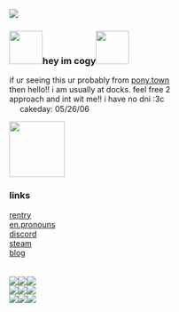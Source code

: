 <img src="https://64.media.tumblr.com/11216c146fa11ed349b52163ed9d6448/d0ecfe794c623682-4c/s1280x1920/987892dbb2ba7228b139621652357be68751ee59.png">
<h3><img src ="https://64.media.tumblr.com/3e830d97e347de8a186de92855f7d6f8/702f32f9a5b8fe03-8d/s400x600/cfb5f96395a9442172d3b46469d036b00ace8e81.jpg" height=60>hey im cogy<img src ="https://64.media.tumblr.com/23031fb3e9f1737c8d40b673c9f2def2/702f32f9a5b8fe03-a3/s1280x1920/38ab919d26b0ddf28e80ea33532c0317486fd17d.jpg" height=60></h3>
<p>if ur seeing this ur probably from <a href ="https://pony.town/">pony.town</a><br>
then hello!! i am usually at docks. feel free 2<br>
approach and int wit me!! i have no dni :3c<br>
<img src ="https://64.media.tumblr.com/f97736a42dcc57dbc47f0feeee657d5b/tumblr_inline_o3bp1irVnX1qbzc3c_75sq.gifv" height=15> cakeday: 05/26/06</p>
<img src ="https://64.media.tumblr.com/1fc61bb302f7e1003362d7c6d43d51ab/47780f42c94e41f6-48/s1280x1920/01afa65e0e7109b4f841a802ed2ab1078aea610a.png" height=100>
<h3>links</h3>
<a href ="https://rentry.co/9mmC1">rentry</a><br>
<a href ="https://en.pronouns.page/@cogy">en.pronouns</a><br>
<a href ="http://discordapp.com/users/413735867358642177">discord</a><br>
<a href ="https://steamcommunity.com/id/blitzlover/">steam</a><br>
<a href ="https://cogy.straw.page/">blog</a>
<br><br><br>

<div>
<img src ="https://images-wixmp-ed30a86b8c4ca887773594c2.wixmp.com/f/d13313e2-d6bd-42c2-9f81-a94045545d6e/d36e6bh-432665c6-4af1-4f29-92fc-d423ed88dd94.gif?token=eyJ0eXAiOiJKV1QiLCJhbGciOiJIUzI1NiJ9.eyJzdWIiOiJ1cm46YXBwOjdlMGQxODg5ODIyNjQzNzNhNWYwZDQxNWVhMGQyNmUwIiwiaXNzIjoidXJuOmFwcDo3ZTBkMTg4OTgyMjY0MzczYTVmMGQ0MTVlYTBkMjZlMCIsIm9iaiI6W1t7InBhdGgiOiJcL2ZcL2QxMzMxM2UyLWQ2YmQtNDJjMi05ZjgxLWE5NDA0NTU0NWQ2ZVwvZDM2ZTZiaC00MzI2NjVjNi00YWYxLTRmMjktOTJmYy1kNDIzZWQ4OGRkOTQuZ2lmIn1dXSwiYXVkIjpbInVybjpzZXJ2aWNlOmZpbGUuZG93bmxvYWQiXX0.20RMKwUKUJegwyZq1uJ8xpAz8nxuF49hSvc8Leb0DQY"><img src ="https://media.discordapp.net/attachments/828126968708726787/1201889543213547600/dcq7gcd-63934deb-9de9-4649-bed8-43ac22e0fca5.png?ex=65cb75dd&is=65b900dd&hm=10e84b673c1be67106b37a520020fc7aa5c2f491a4160f2ab56d1f40af71a95f&=&format=webp&quality=lossless&width=89&height=50"><img src ="https://media.discordapp.net/attachments/828126968708726787/1201890650719780996/left_4_dead_2_stamp_by_sonicxrules219_d2609fm-fullview.jpg?ex=65cb76e5&is=65b901e5&hm=21c3fbfdc60f8c69db73a63f8a5dac87d88e8d5db0d28e3df622651c1a4b0a52&=&format=webp&width=89&height=50"><br>
<img src ="https://media.discordapp.net/attachments/828126968708726787/1201890668356567111/outlast_stamp_by_jayyburdd_d6m6jk0-fullview.png?ex=65cb76e9&is=65b901e9&hm=d942829f7693d293c084294405b8e7119fb3de0d7a67bc4441e903ca173db5fd&=&format=webp&quality=lossless&width=89&height=51"><img src ="https://images-wixmp-ed30a86b8c4ca887773594c2.wixmp.com/f/8aac6dd3-9081-4124-b7df-af171e3d586b/d19mh66-7ee1a04f-fa59-44ac-ae1e-936407e69b69.gif?token=eyJ0eXAiOiJKV1QiLCJhbGciOiJIUzI1NiJ9.eyJzdWIiOiJ1cm46YXBwOjdlMGQxODg5ODIyNjQzNzNhNWYwZDQxNWVhMGQyNmUwIiwiaXNzIjoidXJuOmFwcDo3ZTBkMTg4OTgyMjY0MzczYTVmMGQ0MTVlYTBkMjZlMCIsIm9iaiI6W1t7InBhdGgiOiJcL2ZcLzhhYWM2ZGQzLTkwODEtNDEyNC1iN2RmLWFmMTcxZTNkNTg2YlwvZDE5bWg2Ni03ZWUxYTA0Zi1mYTU5LTQ0YWMtYWUxZS05MzY0MDdlNjliNjkuZ2lmIn1dXSwiYXVkIjpbInVybjpzZXJ2aWNlOmZpbGUuZG93bmxvYWQiXX0.V4imQqeoU6zneKKD1rCCLA2sx3QBrsGoFffi3hmQZ30"><img src ="https://images-wixmp-ed30a86b8c4ca887773594c2.wixmp.com/f/8aac6dd3-9081-4124-b7df-af171e3d586b/d1corl6-5eb185f4-ae6a-45e7-84e7-2b70622db102.png?token=eyJ0eXAiOiJKV1QiLCJhbGciOiJIUzI1NiJ9.eyJzdWIiOiJ1cm46YXBwOjdlMGQxODg5ODIyNjQzNzNhNWYwZDQxNWVhMGQyNmUwIiwiaXNzIjoidXJuOmFwcDo3ZTBkMTg4OTgyMjY0MzczYTVmMGQ0MTVlYTBkMjZlMCIsIm9iaiI6W1t7InBhdGgiOiJcL2ZcLzhhYWM2ZGQzLTkwODEtNDEyNC1iN2RmLWFmMTcxZTNkNTg2YlwvZDFjb3JsNi01ZWIxODVmNC1hZTZhLTQ1ZTctODRlNy0yYjcwNjIyZGIxMDIucG5nIn1dXSwiYXVkIjpbInVybjpzZXJ2aWNlOmZpbGUuZG93bmxvYWQiXX0.VF1V7-OYf36y3kjkRnuPBLskS3N9Iv2lkRjucjc0-T0"><br>
<img src ="https://images-wixmp-ed30a86b8c4ca887773594c2.wixmp.com/f/8aac6dd3-9081-4124-b7df-af171e3d586b/d1fet6a-6d992720-fe11-416f-907d-4d1aa76973bf.gif?token=eyJ0eXAiOiJKV1QiLCJhbGciOiJIUzI1NiJ9.eyJzdWIiOiJ1cm46YXBwOjdlMGQxODg5ODIyNjQzNzNhNWYwZDQxNWVhMGQyNmUwIiwiaXNzIjoidXJuOmFwcDo3ZTBkMTg4OTgyMjY0MzczYTVmMGQ0MTVlYTBkMjZlMCIsIm9iaiI6W1t7InBhdGgiOiJcL2ZcLzhhYWM2ZGQzLTkwODEtNDEyNC1iN2RmLWFmMTcxZTNkNTg2YlwvZDFmZXQ2YS02ZDk5MjcyMC1mZTExLTQxNmYtOTA3ZC00ZDFhYTc2OTczYmYuZ2lmIn1dXSwiYXVkIjpbInVybjpzZXJ2aWNlOmZpbGUuZG93bmxvYWQiXX0.mIIgxW_LMjHSc6vR2Htv5wSoiU2ZDlm971PwCt0YvVg"><img src ="https://images-wixmp-ed30a86b8c4ca887773594c2.wixmp.com/f/8aac6dd3-9081-4124-b7df-af171e3d586b/d24058r-036dbfc4-92bc-4c3f-ad37-d2dfaaa999ed.gif?token=eyJ0eXAiOiJKV1QiLCJhbGciOiJIUzI1NiJ9.eyJzdWIiOiJ1cm46YXBwOjdlMGQxODg5ODIyNjQzNzNhNWYwZDQxNWVhMGQyNmUwIiwiaXNzIjoidXJuOmFwcDo3ZTBkMTg4OTgyMjY0MzczYTVmMGQ0MTVlYTBkMjZlMCIsIm9iaiI6W1t7InBhdGgiOiJcL2ZcLzhhYWM2ZGQzLTkwODEtNDEyNC1iN2RmLWFmMTcxZTNkNTg2YlwvZDI0MDU4ci0wMzZkYmZjNC05MmJjLTRjM2YtYWQzNy1kMmRmYWFhOTk5ZWQuZ2lmIn1dXSwiYXVkIjpbInVybjpzZXJ2aWNlOmZpbGUuZG93bmxvYWQiXX0.pa-NfGzs-Fw96SVDPzp31GVzu0rn36Gew_BHOOptG1M"><img src ="https://images-wixmp-ed30a86b8c4ca887773594c2.wixmp.com/f/8aac6dd3-9081-4124-b7df-af171e3d586b/d1884et-48319d4c-3158-4c5d-a0fb-777b198293ac.png?token=eyJ0eXAiOiJKV1QiLCJhbGciOiJIUzI1NiJ9.eyJzdWIiOiJ1cm46YXBwOjdlMGQxODg5ODIyNjQzNzNhNWYwZDQxNWVhMGQyNmUwIiwiaXNzIjoidXJuOmFwcDo3ZTBkMTg4OTgyMjY0MzczYTVmMGQ0MTVlYTBkMjZlMCIsIm9iaiI6W1t7InBhdGgiOiJcL2ZcLzhhYWM2ZGQzLTkwODEtNDEyNC1iN2RmLWFmMTcxZTNkNTg2YlwvZDE4ODRldC00ODMxOWQ0Yy0zMTU4LTRjNWQtYTBmYi03NzdiMTk4MjkzYWMucG5nIn1dXSwiYXVkIjpbInVybjpzZXJ2aWNlOmZpbGUuZG93bmxvYWQiXX0.PbjTcfWYFr8vHs8p-_Bv65wOv20aEg3oLPB9JnT6JJU">
